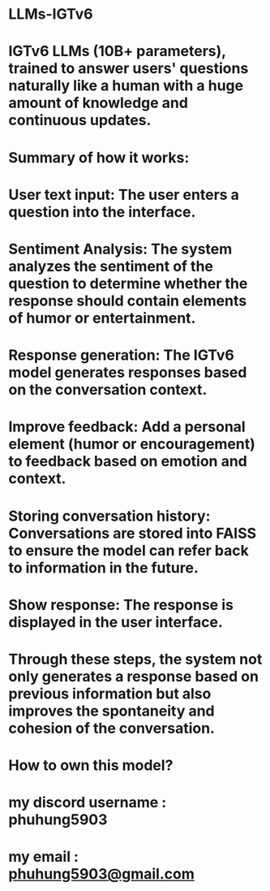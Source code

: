 # LLMs-IGTv6
# IGTv6 LLMs (10B+ parameters), trained to answer users' questions naturally like a human with a huge amount of knowledge and continuous updates.


# Summary of how it works:
# User text input: The user enters a question into the interface.
# Sentiment Analysis: The system analyzes the sentiment of the question to determine whether the response should contain elements of humor or entertainment.
# Response generation: The IGTv6 model generates responses based on the conversation context.
# Improve feedback: Add a personal element (humor or encouragement) to feedback based on emotion and context.
# Storing conversation history: Conversations are stored into FAISS to ensure the model can refer back to information in the future.
# Show response: The response is displayed in the user interface.
# Through these steps, the system not only generates a response based on previous information but also improves the spontaneity and cohesion of the conversation.

# How to own this model?
# my discord username : phuhung5903
# my email : phuhung5903@gmail.com




